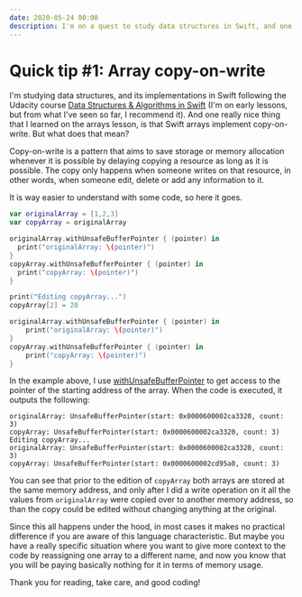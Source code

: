 ```yaml
---
date: 2020-05-24 00:00
description: I'm on a quest to study data structures in Swift, and one really cool feature that Swift arrays implement is copy-on-write!
---
```

# Quick tip #1: Array copy-on-write

I'm studying data structures, and its implementations in Swift following the Udacity course [Data Structures & Algorithms in Swift](https://www.udacity.com/course/data-structures-and-algorithms-in-swift--ud1011) (I'm on early lessons, but from what I've seen so far, I recommend it). And one really nice thing that I learned on the arrays lesson, is that Swift arrays implement copy-on-write. But what does that mean?

Copy-on-write is a pattern that aims to save storage or memory allocation whenever it is possible by delaying copying a resource as long as it is possible. The copy only happens when someone writes on that resource, in other words, when someone edit, delete or add any information to it.

It is way easier to understand with some code, so here it goes.
``` swift
var originalArray = [1,2,3]
var copyArray = originalArray

originalArray.withUnsafeBufferPointer { (pointer) in
  print("originalArray: \(pointer)")
}
copyArray.withUnsafeBufferPointer { (pointer) in
  print("copyArray: \(pointer)")
}

print("Editing copyArray...")
copyArray[2] = 20

originalArray.withUnsafeBufferPointer { (pointer) in
    print("originalArray: \(pointer)")
}
copyArray.withUnsafeBufferPointer { (pointer) in
    print("copyArray: \(pointer)")
}
```
In the example above, I use [withUnsafeBufferPointer](https://developer.apple.com/documentation/swift/array/2994771-withunsafebufferpointer) to get access to the pointer of the starting address of the array.
When the code is executed, it outputs the following:
```
originalArray: UnsafeBufferPointer(start: 0x0000600002ca3320, count: 3)
copyArray: UnsafeBufferPointer(start: 0x0000600002ca3320, count: 3)
Editing copyArray...
originalArray: UnsafeBufferPointer(start: 0x0000600002ca3320, count: 3)
copyArray: UnsafeBufferPointer(start: 0x0000600002cd95a0, count: 3)
```
You can see that prior to the edition of `copyArray` both arrays are stored at the same memory address, and only after I did a write operation on it all the values from `originalArray` were copied over to another memory address, so than the copy could be edited without changing anything at the original.

Since this all happens under the hood, in most cases it makes no practical difference if you are aware of this language characteristic. But maybe you have a really specific situation where you want to give more context to the code by reassigning one array to a different name, and now you know that you will be paying basically nothing for it in terms of memory usage.

Thank you for reading, take care, and good coding!